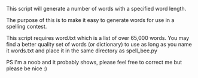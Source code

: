 This script will generate a number of words with a specified word length.

The purpose of this is to make it easy to generate words for use in
a spelling contest.

This script requires word.txt which is a list of over 65,000 words.
You may find a better quality set of words (or dictionary) to use
as long as you name it words.txt and place it in the same directory as
spell_bee.py

PS  I'm a noob and it probably shows, please feel free to correct
me but please be nice  :)
